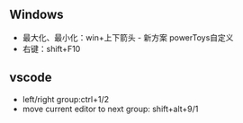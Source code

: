 ## Windows
- 最大化、最小化：win+上下箭头 - 新方案 powerToys自定义
- 右键：shift+F10

## vscode
- left/right group:ctrl+1/2
- move current editor to next group: shift+alt+9/1